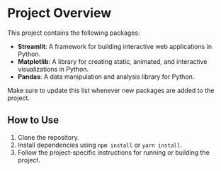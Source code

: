 # Project Overview

This project contains the following packages:

- **Streamlit**: A framework for building interactive web applications in Python.
- **Matplotlib**: A library for creating static, animated, and interactive visualizations in Python.
- **Pandas**: A data manipulation and analysis library for Python.

Make sure to update this list whenever new packages are added to the project.

## How to Use

1. Clone the repository.
2. Install dependencies using `npm install` or `yarn install`.
3. Follow the project-specific instructions for running or building the project.

